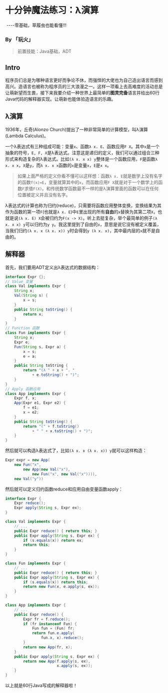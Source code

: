 # 十分钟魔法练习：λ演算

​                                                                                                                    ----零基础，草履虫也能看懂!!!

### By 「玩火」

> 前置技能：Java基础，ADT

## Intro

程序员们总是为哪种语言更好而争论不休，而强悍的大佬也为自己造出语言而感到高兴。造语言也被称为程序员的三大浪漫之一。这样一项看上去高难度的活动总是让萌新望而生畏，接下来我要介绍一种世界上最简单的**图灵完备**语言并给出60行Java代码的解释器实现。让萌新也能体验造语言的乐趣。

## λ演算

1936年，丘奇(Alonzo Church)提出了一种非常简单的计算模型，叫λ演算(Lambda Calculus)。

一个λ表达式有三种组成可能：变量`x`、函数`λ x. E`、函数应用`F X`。其中`x`是一个抽象的符号，`E, F, X`是λ表达式。注意这是递归的定义，我们可以通过组合三种形式来构造复杂的λ表达式。比如`(λ x. x x) y`整体是一个函数应用，`F`是函数`λ x. x x`，`X`是`y`，而`λ x. x x`函数的`x`是变量`x`，`E`是`x x`。

> 如果上面严格的定义你看不懂可以这样想：函数`λ x. E`就是数学上没有名字的函数`f(x)=E`，变量就算其中的`x`，而函数应用`F X`就是对于一个数学上的函数`F`求值`F(X)`。和传统数学函数最不一样的是λ演算里面的函数可以在任何位置被定义并且没有名字。

λ表达式的计算也称为归约(reduce)，只需要将函数应用整体变换，变换结果为其作为函数的第一项`F`(也就是`λ x. E`)中`E`里出现的所有**自由**的`x`替换为其第二项`X`，也就是说`(λ x. E) X`会被归约为`F(x -> X)`。听上去挺复杂，举个最简单的例子`(λ x. x x) y`可以归约为`y y`。我这里提到了自由的`x`，意思是说它没有被定义覆盖，当我们归约`(λ x. x (λ x. x)) y`时会得到`y (λ x. x)`，其中最内层的`x`就不是自由的。

## 解释器

首先，我们要用ADT定义出λ表达式的数据结构：

```java
interface Expr {};
// Value 变量
class Val implements Expr {
    String x;
    Val(String s) {
        x = s;
    }
    public String toString() {
        return x;
    }
}
// Function 函数
class Fun implements Expr {
    String x;
    Expr e;
    Fun(String s, Expr a) {
        x = s;
        e = a;
    }
    public String toString {
        return "(λ " + x + ". " 
            + e.toString() + ")";
    }
}
// Apply 函数应用
class App implements Expr {
    Expr f, x;
    App(Expr e1, Expr e2) {
        f = e1;
        x = e2;
    }
    public String toString() {
        return "(" + f.toString() 
            + " " + x.toString() + ")";
    }
}
```

然后就可以构造λ表达式了，比如`(λ x. x (λ x. x)) y`就可以这样构造：

```java
Expr expr = new App(
    new Fun("x", 
        new App(new Val("x"), 
            new Fun("x", new Val("x")))), 
    new Val("y"))
```

然后就可以定义归约函数reduce和应用自由变量函数apply：

```java
interface Expr {
    Expr reduce();
    Expr apply(String s, Expr ex);
}

class Val implements Expr {
    // ...
    public Expr reduce() { return this; }
    public Expr apply(String s, Expr ex) {
        if (s.equals(x)) return ex;
        return this;
    }
}

class Fun implements Expr {
    // ...
    public Expr reduce() { return this; }
    public Expr apply(String s, Expr ex) {
        if (s.equals(x)) return this;
        return new Fun(x, e.apply(s, ex));
    }
}

class App implements Expr {
    // ...
    public Expr reduce() {
        Expr fr = f.reduce();
        if (fr instanceof Fun) {
            Fun fun = (Fun) fr;
            return fun.e.apply(
                fun.x, x).reduce();
        }
        return new App(fr, x);
    }
    public Expr apply(String s, Expr ex) {
        return new App(f.apply(s, ex),
                       x.apply(s, ex));
    }
}

```

以上就是60行Java写成的解释器啦！

